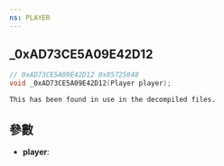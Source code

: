 ```yaml
---
ns: PLAYER
---
```

## _0xAD73CE5A09E42D12

```c
// 0xAD73CE5A09E42D12 0x85725848
void _0xAD73CE5A09E42D12(Player player);
```

```
This has been found in use in the decompiled files.  
```

## 參數
* **player**: 

